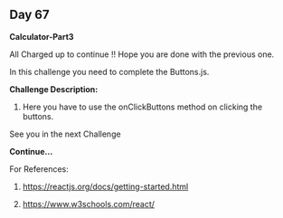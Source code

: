 ## Day 67

**Calculator-Part3**

All Charged up to continue !! Hope you are done with the previous one.

In this challenge you need to complete the Buttons.js.

**Challenge Description:** 
 
 1. Here you have to use the onClickButtons method on clicking the buttons.
 
 
 See you in the next Challenge

**Continue...**

For References:

1. https://reactjs.org/docs/getting-started.html

2. https://www.w3schools.com/react/
